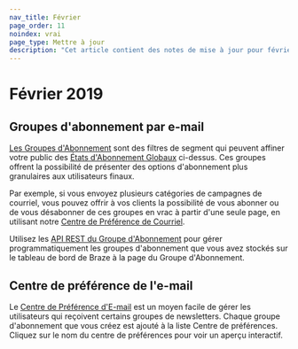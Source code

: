```yaml
---
nav_title: Février
page_order: 11
noindex: vrai
page_type: Mettre à jour
description: "Cet article contient des notes de mise à jour pour février 2019."
---
```


# Février 2019

## Groupes d'abonnement par e-mail

[Les Groupes d'Abonnement]({{site.baseurl}}/user_guide/message_building_by_channel/email/managing_user_subscriptions/#subscription-groups) sont des filtres de segment qui peuvent affiner votre public des [États d'Abonnement Globaux]({{site.baseurl}}/user_guide/message_building_by_channel/email/managing_user_subscriptions/) ci-dessus. Ces groupes offrent la possibilité de présenter des options d'abonnement plus granulaires aux utilisateurs finaux.

Par exemple, si vous envoyez plusieurs catégories de campagnes de courriel, vous pouvez offrir à vos clients la possibilité de vous abonner ou de vous désabonner de ces groupes en vrac à partir d'une seule page, en utilisant notre [Centre de Préférence de Courriel](#email-preference-center).

Utilisez les [API REST du Groupe d'Abonnement]({{site.baseurl}}/developer_guide/rest_api/subscription_group_api/) pour gérer programmatiquement les groupes d'abonnement que vous avez stockés sur le tableau de bord de Braze à la page du Groupe d'Abonnement.

## Centre de préférence de l'e-mail

Le [Centre de Préférence d'E-mail]({{site.baseurl}}/user_guide/message_building_by_channel/email/managing_user_subscriptions/#email-preference-center) est un moyen facile de gérer les utilisateurs qui reçoivent certains groupes de newsletters. Chaque groupe d'abonnement que vous créez est ajouté à la liste Centre de préférences. Cliquez sur le nom du centre de préférences pour voir un aperçu interactif.

